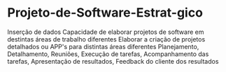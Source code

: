 # Projeto-de-Software-Estrat-gico
Inserção de dados
Capacidade de elaborar projetos de software em destintas áreas de trabalho diferentes
Elaborar a criação de projetos detalhados ou APP's para distintas áreas diferentes
Planejamento, Detalhamento, Reuniões, Execução de tarefas, Acompanhamento das tarefas, Apresentação de resultados, Feedback do cliente dos resultados
